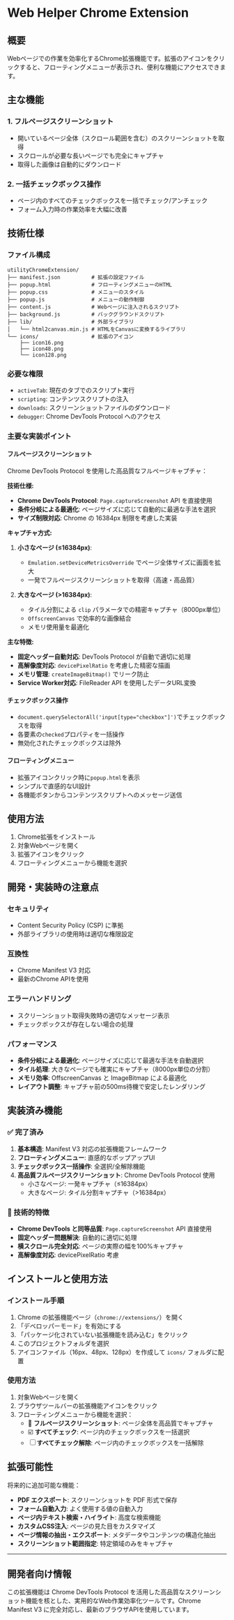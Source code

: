# Web Helper Chrome Extension

## 概要
Webページでの作業を効率化するChrome拡張機能です。拡張のアイコンをクリックすると、フローティングメニューが表示され、便利な機能にアクセスできます。

## 主な機能

### 1. フルページスクリーンショット
- 開いているページ全体（スクロール範囲を含む）のスクリーンショットを取得
- スクロールが必要な長いページでも完全にキャプチャ
- 取得した画像は自動的にダウンロード

### 2. 一括チェックボックス操作
- ページ内のすべてのチェックボックスを一括でチェック/アンチェック
- フォーム入力時の作業効率を大幅に改善

## 技術仕様

### ファイル構成
```
utilityChromeExtension/
├── manifest.json          # 拡張の設定ファイル
├── popup.html             # フローティングメニューのHTML
├── popup.css              # メニューのスタイル
├── popup.js               # メニューの動作制御
├── content.js             # Webページに注入されるスクリプト
├── background.js          # バックグラウンドスクリプト
├── lib/                   # 外部ライブラリ
│   └── html2canvas.min.js # HTMLをCanvasに変換するライブラリ
└── icons/                 # 拡張のアイコン
    ├── icon16.png
    ├── icon48.png
    └── icon128.png
```

### 必要な権限
- `activeTab`: 現在のタブでのスクリプト実行
- `scripting`: コンテンツスクリプトの注入
- `downloads`: スクリーンショットファイルのダウンロード
- `debugger`: Chrome DevTools Protocol へのアクセス

### 主要な実装ポイント

#### フルページスクリーンショット
Chrome DevTools Protocol を使用した高品質なフルページキャプチャ：

**技術仕様:**
- **Chrome DevTools Protocol**: `Page.captureScreenshot` API を直接使用
- **条件分岐による最適化**: ページサイズに応じて自動的に最適な手法を選択
- **サイズ制限対応**: Chrome の 16384px 制限を考慮した実装

**キャプチャ方式:**
1. **小さなページ (≤16384px)**: 
   - `Emulation.setDeviceMetricsOverride` でページ全体サイズに画面を拡大
   - 一発でフルページスクリーンショットを取得（高速・高品質）

2. **大きなページ (>16384px)**:
   - タイル分割による `clip` パラメータでの精密キャプチャ（8000px単位）
   - `OffscreenCanvas` で効率的な画像結合
   - メモリ使用量を最適化

**主な特徴:**
- **固定ヘッダー自動対応**: DevTools Protocol が自動で適切に処理
- **高解像度対応**: `devicePixelRatio` を考慮した精密な描画
- **メモリ管理**: `createImageBitmap()` でリーク防止
- **Service Worker対応**: FileReader API を使用したデータURL変換

#### チェックボックス操作
- `document.querySelectorAll('input[type="checkbox"]')`でチェックボックスを取得
- 各要素の`checked`プロパティを一括操作
- 無効化されたチェックボックスは除外

#### フローティングメニュー
- 拡張アイコンクリック時に`popup.html`を表示
- シンプルで直感的なUI設計
- 各機能ボタンからコンテンツスクリプトへのメッセージ送信

## 使用方法

1. Chrome拡張をインストール
2. 対象Webページを開く
3. 拡張アイコンをクリック
4. フローティングメニューから機能を選択

## 開発・実装時の注意点

### セキュリティ
- Content Security Policy (CSP) に準拠
- 外部ライブラリの使用時は適切な権限設定

### 互換性
- Chrome Manifest V3 対応
- 最新のChrome APIを使用

### エラーハンドリング
- スクリーンショット取得失敗時の適切なメッセージ表示
- チェックボックスが存在しない場合の処理

### パフォーマンス
- **条件分岐による最適化**: ページサイズに応じて最適な手法を自動選択
- **タイル処理**: 大きなページでも確実にキャプチャ（8000px単位の分割）
- **メモリ効率**: OffscreenCanvas と ImageBitmap による最適化
- **レイアウト調整**: キャプチャ前の500ms待機で安定したレンダリング

## 実装済み機能

### ✅ 完了済み
1. **基本構造**: Manifest V3 対応の拡張機能フレームワーク
2. **フローティングメニュー**: 直感的なポップアップUI
3. **チェックボックス一括操作**: 全選択/全解除機能
4. **高品質フルページスクリーンショット**: Chrome DevTools Protocol 使用
   - 小さなページ: 一発キャプチャ（≤16384px）
   - 大きなページ: タイル分割キャプチャ（>16384px）

### 🔧 技術的特徴
- **Chrome DevTools と同等品質**: `Page.captureScreenshot` API 直接使用
- **固定ヘッダー問題解決**: 自動的に適切に処理
- **横スクロール完全対応**: ページの実際の幅を100%キャプチャ
- **高解像度対応**: devicePixelRatio 考慮

## インストールと使用方法

### インストール手順
1. Chrome の拡張機能ページ（`chrome://extensions/`）を開く
2. 「デベロッパーモード」を有効にする
3. 「パッケージ化されていない拡張機能を読み込む」をクリック
4. このプロジェクトフォルダを選択
5. アイコンファイル（16px、48px、128px）を作成して `icons/` フォルダに配置

### 使用方法
1. 対象Webページを開く
2. ブラウザツールバーの拡張機能アイコンをクリック
3. フローティングメニューから機能を選択：
   - 📸 **フルページスクリーンショット**: ページ全体を高品質でキャプチャ
   - ☑️ **すべてチェック**: ページ内のチェックボックスを一括選択
   - ☐ **すべてチェック解除**: ページ内のチェックボックスを一括解除

## 拡張可能性

将来的に追加可能な機能：
- **PDF エクスポート**: スクリーンショットを PDF 形式で保存
- **フォーム自動入力**: よく使用する値の自動入力
- **ページ内テキスト検索・ハイライト**: 高度な検索機能
- **カスタムCSS注入**: ページの見た目をカスタマイズ
- **ページ情報の抽出・エクスポート**: メタデータやコンテンツの構造化抽出
- **スクリーンショット範囲指定**: 特定領域のみをキャプチャ

---

## 開発者向け情報

この拡張機能は Chrome DevTools Protocol を活用した高品質なスクリーンショット機能を核とした、実用的なWeb作業効率化ツールです。Chrome Manifest V3 に完全対応し、最新のブラウザAPIを使用しています。
